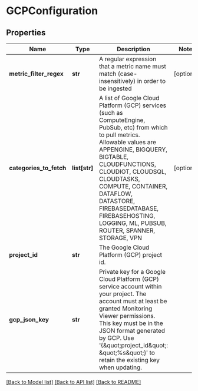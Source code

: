 # GCPConfiguration

## Properties
Name | Type | Description | Notes
------------ | ------------- | ------------- | -------------
**metric_filter_regex** | **str** | A regular expression that a metric name must match (case-insensitively) in order to be ingested | [optional] 
**categories_to_fetch** | **list[str]** | A list of Google Cloud Platform (GCP) services (such as ComputeEngine, PubSub, etc) from which to pull metrics.  Allowable values are APPENGINE, BIGQUERY, BIGTABLE, CLOUDFUNCTIONS, CLOUDIOT, CLOUDSQL, CLOUDTASKS, COMPUTE, CONTAINER, DATAFLOW, DATASTORE, FIREBASEDATABASE, FIREBASEHOSTING, LOGGING, ML, PUBSUB, ROUTER, SPANNER, STORAGE, VPN | [optional] 
**project_id** | **str** | The Google Cloud Platform (GCP) project id. | 
**gcp_json_key** | **str** | Private key for a Google Cloud Platform (GCP) service account within your project.  The account must at least be granted Monitoring Viewer permissions.  This key must be in the JSON format generated by GCP. Use &#39;{\&quot;project_id\&quot;: \&quot;%s\&quot;}&#39; to retain the existing key when updating. | 

[[Back to Model list]](../README.md#documentation-for-models) [[Back to API list]](../README.md#documentation-for-api-endpoints) [[Back to README]](../README.md)


